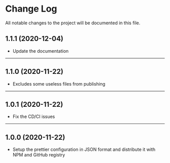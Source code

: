 # Change Log

All notable changes to the project will be documented in this file.

## 1.1.1 (2020-12-04)

- Update the documentation

---

## 1.1.0 (2020-11-22)

- Excludes some useless files from publishing

---

## 1.0.1 (2020-11-22)

- Fix the CD/CI issues

---

## 1.0.0 (2020-11-22)

- Setup the prettier configuration in JSON format and distribute it with NPM and GitHub registry
